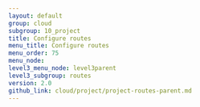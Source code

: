 ```yaml
---
layout: default
group: cloud
subgroup: 10_project
title: Configure routes
menu_title: Configure routes
menu_order: 75
menu_node: 
level3_menu_node: level3parent
level3_subgroup: routes
version: 2.0
github_link: cloud/project/project-routes-parent.md
---
```


